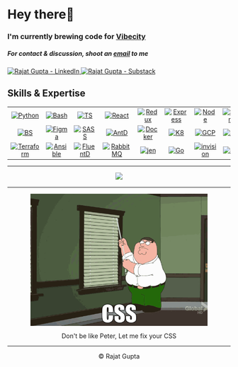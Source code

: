 <!--
<p align="center">
<img src="https://img.etimg.com/thumb/msid-84146083,width-1015,height-761,imgsize-638053,resizemode-8,quality-100/prime/technology-and-startups/booting-up-developer-economy-how-tech-startups-are-helping-coders-build-and-test-software-faster.jpg" width="500px">
</p>
!-->
<!-- Hey Thief 🧐  Why you must copy my code ? UGGGHHHHHHHHHHHHHHHHH !-->
<h1 align="left">Hey there👋</h1>
<h3 align="left">I'm currently brewing code for <a href="https://www.vibecity.com" target="_blank" rel="noopener">Vibecity</a></h3>
<h5 align="left">For contact & discussion, shoot an <a href=mailto:7rgdev@gmail.com>email</a> to me</h5>
<p align="left">
<a href="https://linkedin.com/in/7rajatgupta">
  <img alt="Rajat Gupta - LinkedIn" width="50px" src="https://upload.wikimedia.org/wikipedia/commons/thumb/e/e9/Linkedin_icon.svg/256px-Linkedin_icon.svg.png"/>
</a>
<a href="https://rajatgupta.substack.com">
  <img alt="Rajat Gupta - Substack" src="https://images.prismic.io/sacra/862ed108-b61e-4203-9cc8-61481f745ec8_ba81cfff-7bc5-4aef-866e-864d0942c42d_1000x1000.png?auto=compress,format" width="50px">
</a>
</p>
<!-- Hey Thief 🧐  Why you must copy my code ? UGGGHHHHHHHHHHHHHHHHH !-->

<!--  <h1 align="center" id="rg-tech-stack">Hello 🤚 &nbsp | &nbsp Hola 🖖 &nbsp | &nbsp नमस्ते 🙏 &nbsp | &nbsp Ciao 🤌 &nbsp | &nbsp Bonjour 👋</h1> !-->


<!-- <img alt="My Github stats" align="center" border-radius="40px" width="800px" height="200px" src="https://github-readme-stats.vercel.app/api?username=7rajatgupta&count_private=true&show_icons=true&hide_border=true&theme=react" href="https://github.com/7rajatgupta"/> !-->

<h2 align="left">Skills & Expertise</h2>
<!-- Hey Thief 🧐  Why you must copy my code ? UGGGHHHHHHHHHHHHHHHHH !-->
<table width="100%">
      <tr>
        <td align="center" width="96">
          <a href="#">
            <img
              src="https://seeklogo.com/images/N/next-js-icon-logo-EE302D5DBD-seeklogo.com.png"
              width="75"
              height="75"
              alt="Python"
            />
          </a>
        </td>
        <td align="center" width="96">
          <a href="#">
            <!--         <img src="./img/bash-1.svg" width="75" height="75" alt="Bash" /> -->
            <img
              src="https://icons-for-free.com/download-icon-bash+dark-1331550886960171470_512.png"
              width="75"
              height="75"
              alt="Bash"
            />
          </a>
        </td>
        <td align="center" width="96">
          <a href="#">
            <img
              src="https://seeklogo.com/images/T/typescript-logo-B29A3F462D-seeklogo.com.png"
              width="75"
              height="75"
              alt="TS"
            />
          </a>
        </td>
        <td align="center" width="96">
          <a href="#">
            <img
              src="https://cdn4.iconfinder.com/data/icons/logos-3/600/React.js_logo-512.png"
              width="75"
              height="75"
              alt="React"
            />
          </a>
        </td>
        <td align="center" width="96">
          <a href="#">
            <img
              src="https://d33wubrfki0l68.cloudfront.net/0834d0215db51e91525a25acf97433051f280f2f/c30f5/img/redux.svg"
              width="75"
              height="75"
              alt="Redux"
            />
          </a>
        </td>
        <td align="center" width="96">
          <a href="#">
            <img
              src="https://upload.wikimedia.org/wikipedia/commons/6/64/Expressjs.png"
              width="75"
              height="75"
              alt="Express"
            />
          </a>
        </td>
        <td align="center" width="96">
          <a href="#">
            <img
              src="https://static-00.iconduck.com/assets.00/node-js-icon-1817x2048-g8tzf91e.png"
              width="75"
              height="75"
              alt="Node"
            />
          </a>
        </td>
        <td align="center" width="96">
          <a href="#">
            <img
              src="https://cdn.freebiesupply.com/logos/large/2x/git-icon-logo-png-transparent.png"
              width="75"
              height="75"
              alt="Spring"
            />
          </a>
        </td>
        <td align="center" width="96">
          <a href="#">
            <img
              src="https://cms.digitalpolygon.com/sites/default/files/2022-07/storybook-logo.png"
              width="75"
              height="75"
              alt="SB"
            />
          </a>
        </td>
      </tr>
      <tr>
        <td align="center" width="96">
          <a href="#">
            <img
              src="https://brandslogos.com/wp-content/uploads/thumbs/bootstrap-logo-vector.svg"
              width="75"
              height="75"
              alt="BS"
            />
          </a>
        </td>
        <td align="center" width="96">
          <a href="#">
            <img
              src="https://cdn.icon-icons.com/icons2/2429/PNG/512/figma_logo_icon_147289.png"
              width="75"
              height="75"
              alt="Figma"
            />
          </a>
        </td>
        <td align="center" width="96">
          <a href="#">
            <img
              src="https://upload.wikimedia.org/wikipedia/commons/thumb/9/96/Sass_Logo_Color.svg/2560px-Sass_Logo_Color.svg.png"
              width="75"
              height="75"
              alt="SASS"
            />
          </a>
        </td>
        <td align="center" width="96">
          <a href="#">
            <img
              src="https://static-00.iconduck.com/assets.00/ant-design-icon-512x512-ncocfg8e.png"
              width="75"
              height="75"
              alt="AntD"
            />
          </a>
        </td>
        <td align="center" width="96">
          <a href="#">
            <img
              src="https://v4.material-ui.com/static/logo.png"
              width="75"
              height="75"
              alt="Docker"
            />
          </a>
        </td>
        <td align="center" width="96">
          <a href="#">
            <img
              src="https://upload.wikimedia.org/wikipedia/commons/thumb/d/d5/Tailwind_CSS_Logo.svg/2048px-Tailwind_CSS_Logo.svg.png"
              width="75"
              height="75"
              alt="K8"
            />
          </a>
        </td>
        <td align="center" width="96">
          <a href="#">
            <img
              src="https://img.uxwing.com/wp-content/themes/uxwing/download/brands-social-media/webpack-icon.png"
              width="75"
              height="75"
              alt="GCP"
            />
          </a>
        </td>
        <td align="center" width="96">
          <a href="#">
            <img
              src="https://archive.org/download/github.com-chakra-ui-chakra-ui_-_2020-02-13_17-20-29/cover.jpg"
              width="75"
              height="75"
              alt="ELK"
            />
          </a>
        </td>
        <td align="center" width="96">
          <a href="#">
            <img
              src="https://www.daggala.com/static/228867c3668e439101821568a8a03b54/19ca5/sc.png"
              width="75"
              height="75"
              alt="Prometheus"
            />
          </a>
        </td>
      </tr>
      <tr>
        <td align="center" width="96">
          <a href="#">
            <img
              src="https://static-00.iconduck.com/assets.00/sentry-icon-2048x1839-1paq4am8.png"
              width="75"
              height="75"
              alt="Terraform"
            />
          </a>
        </td>
        <td align="center" width="96">
          <a href="#">
            <img
              src="https://logos-download.com/wp-content/uploads/2016/10/Ansible_logo.png"
              width="75"
              height="75"
              alt="Ansible"
            />
          </a>
        </td>
        <td align="center" width="96">
          <a href="#">
            <img
              src="https://www.docker.com/wp-content/uploads/2022/03/vertical-logo-monochromatic.png"
              width="75"
              height="75"
              alt="FluentD"
            />
          </a>
        </td>
        <td align="center" width="96">
          <a href="#">
            <img
              src="https://testing-library.com/img/octopus-128x128.png"
              width="75"
              height="75"
              alt="RabbitMQ"
            />
          </a>
        </td>
        <td align="center" width="96">
          <a href="#">
            <img
              src="https://upload.wikimedia.org/wikipedia/commons/thumb/e/e9/Jenkins_logo.svg/1200px-Jenkins_logo.svg.png"
              width="75"
              height="75"
              alt="jen"
            />
          </a>
        </td>
        <td align="center" width="96">
          <a href="#">
            <img
              src="https://www.gocd.org/assets/images/gocd_continuous_delivery_thoughtworks_twitter-9cfe1828.jpg"
              width="75"
              height="75"
              alt="Go"
            />
          </a>
        </td>
        <td align="center" width="96">
          <a href="#">
            <img
              src="https://brandslogos.com/wp-content/uploads/images/large/invision-logo.png"
              width="75"
              height="75"
              alt="invision"
            />
          </a>
        </td>
        <td align="center" width="96">
          <a href="#">
            <img
              src="https://1000logos.net/wp-content/uploads/2021/05/Atlassian-Logo-2010s1.png"
              width="75"
              height="75"
              alt="deb"
            />
          </a>
        </td>
        <td align="center" width="96">
          <a href="#">
            <img
              src="https://cdn.freebiesupply.com/logos/large/2x/elasticsearch-logo-png-transparent.png"
              width="75"
              height="75"
              alt="rh"
            />
          </a>
        </td>
      </tr>
    </table>

---

<p align="center">
<img src = "https://github-readme-streak-stats.herokuapp.com?user=7rajatgupta&theme=material-palenight&hide_border=true&background=0E1218" width = 700>
</p>

<!-- Hey Thief 🧐  Why you must copy my code ? UGGGHHHHHHHHHHHHHHHHH !-->

<!-- <p align="center">
<img src = "https://github-readme-streak-stats.herokuapp.com?user=7rajatgupta&theme=material-palenight&hide_border=true&background=0E1218" width = 700>
</p> !-->
<!--<img align="center" src="https://github-readme-stats.vercel.app/api/top-langs/?username=7rajatgupta&layout=compact&theme=tokyonight" /> -->
<!-- Hey Thief 🧐  Why you must copy my code ? UGGGHHHHHHHHHHHHHHHHH !-->
---

<center>
<!--  <h4 align="center"> Gotta go now... 🙅🏻‍♂️ </h4>
  <p align="center"> 
  <img src="https://uploads-ssl.webflow.com/59a79980dd2379000163014e/5b9ffafe9819e8e3b9fd1efe_CozyCal_Chris%27s%20mode%201.gif" align="center" width="300px" />
  </p> !-->
  <p align="center"> 
  <img src="./img/cssgif.gif" align="center" width="400px" />
  </p>
</center>
<p align="center">Don't be like Peter, Let me fix your CSS</p>
<!-- Hey Thief 🧐  Why you must copy my code ? UGGGHHHHHHHHHHHHHHHHH !-->

--- 

<p align="center"> © Rajat Gupta </p>
